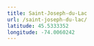```yaml
---
title: Saint-Joseph-du-Lac
url: /saint-joseph-du-lac/
latitude: 45.5333352
longitude: -74.0060242
---
```

